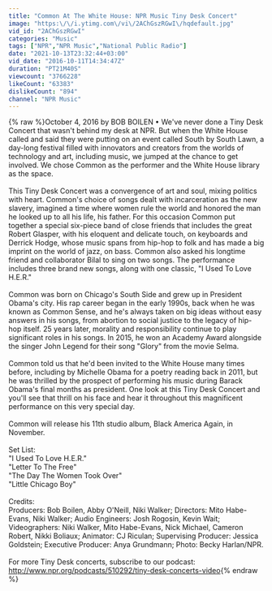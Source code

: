 ```yaml
---
title: "Common At The White House: NPR Music Tiny Desk Concert"
image: "https:\/\/i.ytimg.com\/vi\/2AChGszRGwI\/hqdefault.jpg"
vid_id: "2AChGszRGwI"
categories: "Music"
tags: ["NPR","NPR Music","National Public Radio"]
date: "2021-10-13T23:32:44+03:00"
vid_date: "2016-10-11T14:34:47Z"
duration: "PT21M40S"
viewcount: "3766228"
likeCount: "63383"
dislikeCount: "894"
channel: "NPR Music"
---
```

{% raw %}October 4, 2016 by BOB BOILEN • We've never done a Tiny Desk Concert that wasn't behind my desk at NPR. But when the White House called and said they were putting on an event called South by South Lawn, a day-long festival filled with innovators and creators from the worlds of technology and art, including music, we jumped at the chance to get involved. We chose Common as the performer and the White House library as the space.<br /><br />This Tiny Desk Concert was a convergence of art and soul, mixing politics with heart. Common's choice of songs dealt with incarceration as the new slavery, imagined a time where women rule the world and honored the man he looked up to all his life, his father. For this occasion Common put together a special six-piece band of close friends that includes the great Robert Glasper, with his eloquent and delicate touch, on keyboards and Derrick Hodge, whose music spans from hip-hop to folk and has made a big imprint on the world of jazz, on bass. Common also asked his longtime friend and collaborator Bilal to sing on two songs. The performance includes three brand new songs, along with one classic, &quot;I Used To Love H.E.R.&quot;<br /><br />Common was born on Chicago's South Side and grew up in President Obama's city. His rap career began in the early 1990s, back when he was known as Common Sense, and he's always taken on big ideas without easy answers in his songs, from abortion to social justice to the legacy of hip-hop itself. 25 years later, morality and responsibility continue to play significant roles in his songs. In 2015, he won an Academy Award alongside the singer John Legend for their song &quot;Glory&quot; from the movie Selma.<br /><br />Common told us that he'd been invited to the White House many times before, including by Michelle Obama for a poetry reading back in 2011, but he was thrilled by the prospect of performing his music during Barack Obama's final months as president. One look at this Tiny Desk Concert and you'll see that thrill on his face and hear it throughout this magnificent performance on this very special day.<br /><br />Common will release his 11th studio album, Black America Again, in November.<br /><br />Set List:<br />&quot;I Used To Love H.E.R.&quot;<br />&quot;Letter To The Free&quot;<br />&quot;The Day The Women Took Over&quot;<br />&quot;Little Chicago Boy&quot;<br /><br />Credits:<br />Producers: Bob Boilen, Abby O'Neill, Niki Walker; Directors: Mito Habe-Evans, Niki Walker; Audio Engineers: Josh Rogosin, Kevin Wait; Videographers: Niki Walker, Mito Habe-Evans, Nick Michael, Cameron Robert, Nikki Boliaux; Animator: CJ Riculan; Supervising Producer: Jessica Goldstein; Executive Producer: Anya Grundmann; Photo: Becky Harlan/NPR.<br /><br />For more Tiny Desk concerts, subscribe to our podcast: <a rel="nofollow" target="blank" href="http://www.npr.org/podcasts/510292/tiny-desk-concerts-video">http://www.npr.org/podcasts/510292/tiny-desk-concerts-video</a>{% endraw %}
